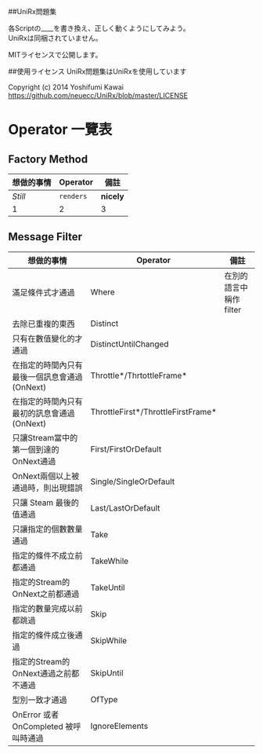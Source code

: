 ##UniRx問題集

各Scriptの____を書き換え、正しく動くようにしてみよう。  
UniRxは同梱されていません。  


MITライセンスで公開します。  

##使用ライセンス
UniRx問題集はUniRxを使用しています
  
Copyright (c) 2014 Yoshifumi Kawai https://github.com/neuecc/UniRx/blob/master/LICENSE

# Operator 一覽表
## Factory Method
想做的事情 | Operator | 備註
--- | --- | ---
*Still* | `renders` | **nicely**
1 | 2 | 3

## Message Filter
想做的事情 | Operator | 備註
--- | --- | ---
滿足條件式才通過 | Where | 在別的語言中稱作filter
去除已重複的東西|	Distinct |
只有在數值變化的才通過 |	DistinctUntilChanged	
在指定的時間內只有最後一個訊息會通過 (OnNext)  | Throttle*/ThrtottleFrame*	
在指定的時間內只有最初的訊息會通過 (OnNext) | ThrottleFirst*/ThrottleFirstFrame*	
只讓Stream當中的第一個到達的OnNext通過 |	First/FirstOrDefault	
OnNext兩個以上被通過時，則出現錯誤 |	Single/SingleOrDefault	
只讓 Steam 最後的值通過 |	Last/LastOrDefault	
只讓指定的個數數量通過 |	Take	
指定的條件不成立前都通過 |	TakeWhile	
指定的Stream的OnNext之前都通過 |	TakeUntil
指定的數量完成以前都跳過 |	Skip	
指定的條件成立後通過 |	SkipWhile	
指定的Stream的OnNext通過之前都不通過 |	SkipUntil	
型別一致才通過 |	OfType<T>	
OnError 或者 OnCompleted 被呼叫時通過 |	IgnoreElements
